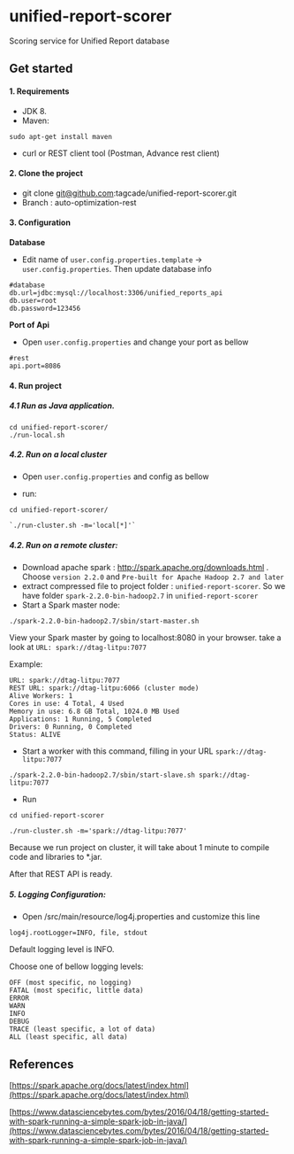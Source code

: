 # unified-report-scorer
Scoring service for Unified Report database


Get started
-----------

####  1. Requirements

- JDK 8.
- Maven:
```
sudo apt-get install maven
```

- curl or REST client tool (Postman, Advance rest client)


#### 2. Clone the project

- git clone git@github.com:tagcade/unified-report-scorer.git
- Branch : auto-optimization-rest

#### 3. Configuration
**Database** 
- Edit name of `user.config.properties.template` -> `user.config.properties`. Then update database info

```
#database
db.url=jdbc:mysql://localhost:3306/unified_reports_api
db.user=root
db.password=123456
```

**Port of Api**
- Open `user.config.properties` and change your port as bellow

```
#rest
api.port=8086
```

#### 4. Run project

##### 4.1 Run as Java application.


```
cd unified-report-scorer/
./run-local.sh
```


##### 4.2. Run on a local cluster

- Open `user.config.properties` and config as bellow

- run:

```
cd unified-report-scorer/

`./run-cluster.sh -m='local[*]'`
```

##### 4.2. Run on a remote cluster: 

- Download apache spark : http://spark.apache.org/downloads.html . Choose `version 2.2.0` and `Pre-built for Apache Hadoop 2.7 and later` 
- extract compressed file to project folder : `unified-report-scorer`. So we have folder `spark-2.2.0-bin-hadoop2.7` in `unified-report-scorer` 
- Start a Spark master node:
```
./spark-2.2.0-bin-hadoop2.7/sbin/start-master.sh
```
View your Spark master by going to localhost:8080 in your browser. take a look at `URL: spark://dtag-litpu:7077`

Example:
```
URL: spark://dtag-litpu:7077
REST URL: spark://dtag-litpu:6066 (cluster mode)
Alive Workers: 1
Cores in use: 4 Total, 4 Used
Memory in use: 6.8 GB Total, 1024.0 MB Used
Applications: 1 Running, 5 Completed
Drivers: 0 Running, 0 Completed
Status: ALIVE
```
- Start a worker with this command, filling in your URL  `spark://dtag-litpu:7077 ` 

```
./spark-2.2.0-bin-hadoop2.7/sbin/start-slave.sh spark://dtag-litpu:7077
```

- Run 
```
cd unified-report-scorer

./run-cluster.sh -m='spark://dtag-litpu:7077'
```
Because we run project on cluster, it will take about 1 minute to compile code and libraries to *.jar. 

After that  REST API is ready.

##### 5. Logging Configuration: 
- Open /src/main/resource/log4j.properties and customize this line

```
log4j.rootLogger=INFO, file, stdout
```
Default logging level is INFO.

Choose one of bellow logging levels:

```
OFF (most specific, no logging)
FATAL (most specific, little data)
ERROR
WARN
INFO
DEBUG
TRACE (least specific, a lot of data)
ALL (least specific, all data)
```


References
----------

[https://spark.apache.org/docs/latest/index.html](https://spark.apache.org/docs/latest/index.html)

[https://www.datasciencebytes.com/bytes/2016/04/18/getting-started-with-spark-running-a-simple-spark-job-in-java/](https://www.datasciencebytes.com/bytes/2016/04/18/getting-started-with-spark-running-a-simple-spark-job-in-java/)
